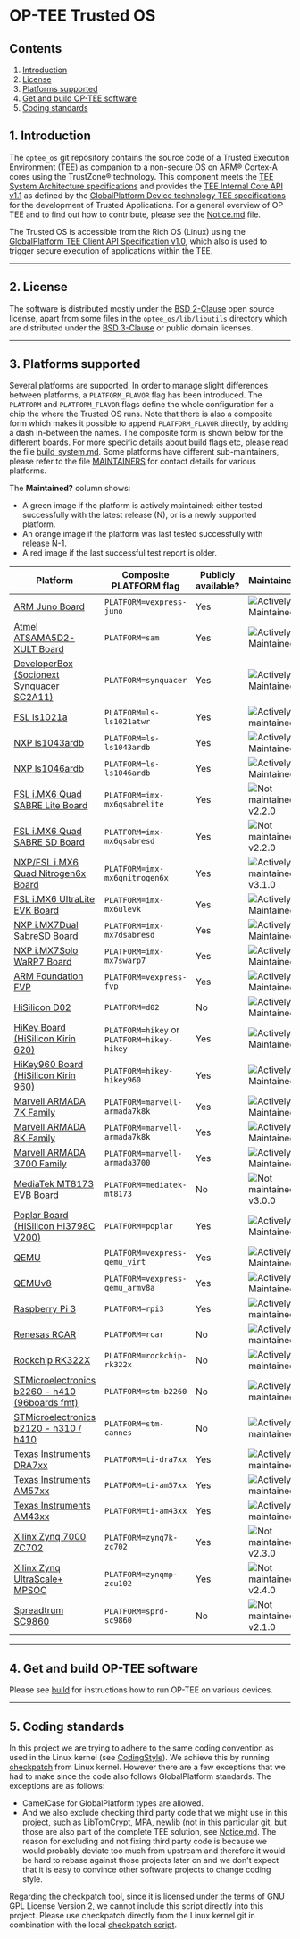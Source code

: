# OP-TEE Trusted OS
## Contents
1. [Introduction](#1-introduction)
2. [License](#2-license)
3. [Platforms supported](#3-platforms-supported)
4. [Get and build OP-TEE software](#4-get-and-build-op-tee-software)
5. [Coding standards](#5-coding-standards)

## 1. Introduction
The `optee_os` git repository contains the source code of a Trusted Execution
Environment (TEE) as companion to a non-secure OS on ARM&reg;
Cortex-A cores using the TrustZone&reg; technology. This component meets the
[TEE System Architecture specifications](http://www.globalplatform.org/specificationsdevice.asp)
and provides the
[TEE Internal Core API v1.1](http://www.globalplatform.org/specificationsdevice.asp)
as defined by the
[GlobalPlatform Device technology TEE specifications](http://www.globalplatform.org/specificationsdevice.asp)
for the development of
Trusted Applications. For a general overview of OP-TEE and to find out how to
contribute, please see the [Notice.md](Notice.md) file.

The Trusted OS is accessible from the Rich OS (Linux) using the
[GlobalPlatform TEE Client API Specification v1.0](http://www.globalplatform.org/specificationsdevice.asp),
which also is used to trigger secure execution of applications within the TEE.

---
## 2. License
The software is distributed mostly under the
[BSD 2-Clause](http://opensource.org/licenses/BSD-2-Clause) open source
license, apart from some files in the `optee_os/lib/libutils` directory
which are distributed under the
[BSD 3-Clause](http://opensource.org/licenses/BSD-3-Clause) or public domain
licenses.

---
## 3. Platforms supported
Several platforms are supported. In order to manage slight differences
between platforms, a `PLATFORM_FLAVOR` flag has been introduced.
The `PLATFORM` and `PLATFORM_FLAVOR` flags define the whole configuration
for a chip the where the Trusted OS runs. Note that there is also a
composite form which makes it possible to append `PLATFORM_FLAVOR` directly,
by adding a dash in-between the names. The composite form is shown below
for the different boards. For more specific details about build flags etc,
please read the file [build_system.md](documentation/build_system.md). Some
platforms have different sub-maintainers, please refer to the file
[MAINTAINERS](MAINTAINERS) for contact details for various platforms.

The **Maintained?** column shows:

- A green image if the platform is actively maintained: either tested successfully
  with the latest release (N), or is a newly supported platform.
- An orange image if the platform was last tested successfully with release N-1.
- A red image if the last successful test report is older.

<!-- Please keep this list sorted in alphabetic order -->
| Platform | Composite PLATFORM flag | Publicly available? | Maintained? |
|----------|-------------------------|---------------------|-------------|
| [ARM Juno Board](http://www.arm.com/products/tools/development-boards/versatile-express/juno-arm-development-platform.php) |`PLATFORM=vexpress-juno`| Yes | ![Actively Maintained](documentation/images/green.svg) |
| [Atmel ATSAMA5D2-XULT Board](http://www.atmel.com/tools/atsama5d2-xult.aspx)|`PLATFORM=sam`| Yes | ![Actively Maintained](documentation/images/green.svg) |
| [DeveloperBox (Socionext Synquacer SC2A11)](https://www.96boards.org/product/developerbox/)|`PLATFORM=synquacer`| Yes | ![Actively Maintained](documentation/images/green.svg) |
| [FSL ls1021a](http://www.freescale.com/tools/embedded-software-and-tools/hardware-development-tools/tower-development-boards/mcu-and-processor-modules/powerquicc-and-qoriq-modules/qoriq-ls1021a-tower-system-module:TWR-LS1021A?lang_cd=en)|`PLATFORM=ls-ls1021atwr`| Yes | ![Actively maintained](documentation/images/green.svg) |
| [NXP ls1043ardb](http://www.nxp.com/products/microcontrollers-and-processors/power-architecture-processors/qoriq-platforms/developer-resources/qoriq-ls1043a-reference-design-board:LS1043A-RDB)|`PLATFORM=ls-ls1043ardb`| Yes | ![Actively Maintained](documentation/images/green.svg) |
| [NXP ls1046ardb](http://www.nxp.com/products/microcontrollers-and-processors/power-architecture-processors/qoriq-platforms/developer-resources/qoriq-ls1046a-reference-design-board:LS1046A-RDB)|`PLATFORM=ls-ls1046ardb`| Yes | ![Actively Maintained](documentation/images/green.svg) |
| [FSL i.MX6 Quad SABRE Lite Board](https://boundarydevices.com/product/sabre-lite-imx6-sbc/) |`PLATFORM=imx-mx6qsabrelite`| Yes | ![Not maintained](documentation/images/red.svg) v2.2.0 |
| [FSL i.MX6 Quad SABRE SD Board](http://www.nxp.com/products/software-and-tools/hardware-development-tools/sabre-development-system/sabre-board-for-smart-devices-based-on-the-i.mx-6quad-applications-processors:RD-IMX6Q-SABRE) |`PLATFORM=imx-mx6qsabresd`| Yes | ![Not maintained](documentation/images/red.svg) v2.2.0 |
| [NXP/FSL i.MX6 Quad Nitrogen6x Board](https://boundarydevices.com/product/nitrogen6x-board-imx6-arm-cortex-a9-sbc/) |`PLATFORM=imx-mx6qnitrogen6x`| Yes | ![Actively maintained](documentation/images/green.svg) v3.1.0 |
| [FSL i.MX6 UltraLite EVK Board](http://www.freescale.com/products/arm-processors/i.mx-applications-processors-based-on-arm-cores/i.mx-6-processors/i.mx6qp/i.mx6ultralite-evaluation-kit:MCIMX6UL-EVK) |`PLATFORM=imx-mx6ulevk`| Yes | ![Actively Maintained](documentation/images/green.svg) |
| [NXP i.MX7Dual SabreSD Board](http://www.nxp.com/products/software-and-tools/hardware-development-tools/sabre-development-system/sabre-board-for-smart-devices-based-on-the-i.mx-7dual-applications-processors:MCIMX7SABRE) |`PLATFORM=imx-mx7dsabresd`| Yes | ![Actively Maintained](documentation/images/green.svg) |
| [NXP i.MX7Solo WaRP7 Board](http://www.nxp.com/products/developer-resources/reference-designs/warp7-next-generation-iot-and-wearable-development-platform:WARP7) |`PLATFORM=imx-mx7swarp7`| Yes | ![Actively Maintained](documentation/images/green.svg) |
| [ARM Foundation FVP](https://developer.arm.com/products/system-design/fixed-virtual-platforms) |`PLATFORM=vexpress-fvp`| Yes | ![Actively Maintained](documentation/images/green.svg) |
| [HiSilicon D02](http://open-estuary.org/d02-2)|`PLATFORM=d02`| No | ![Actively Maintained](documentation/images/green.svg) |
| [HiKey Board (HiSilicon Kirin 620)](https://www.96boards.org/product/hikey)|`PLATFORM=hikey` or `PLATFORM=hikey-hikey`| Yes | ![Actively Maintained](documentation/images/green.svg) |
| [HiKey960 Board (HiSilicon Kirin 960)](https://www.96boards.org/product/hikey960)|`PLATFORM=hikey-hikey960`| Yes | ![Actively Maintained](documentation/images/green.svg) |
| [Marvell ARMADA 7K Family](http://www.marvell.com/embedded-processors/armada-70xx/)|`PLATFORM=marvell-armada7k8k`| Yes | ![Actively Maintained](documentation/images/green.svg) |
| [Marvell ARMADA 8K Family](http://www.marvell.com/embedded-processors/armada-80xx/)|`PLATFORM=marvell-armada7k8k`| Yes | ![Actively Maintained](documentation/images/green.svg) |
| [Marvell ARMADA 3700 Family](http://www.marvell.com/embedded-processors/armada-3700/)|`PLATFORM=marvell-armada3700`| Yes | ![Actively Maintained](documentation/images/green.svg) |
| [MediaTek MT8173 EVB Board](https://www.mediatek.com/products/tablets/mt8173)|`PLATFORM=mediatek-mt8173`| No | ![Not maintained](documentation/images/green.svg) v3.0.0 |
| [Poplar Board (HiSilicon Hi3798C V200)](https://www.96boards.org/product/poplar)|`PLATFORM=poplar`| Yes | ![Actively Maintained](documentation/images/green.svg) |
| [QEMU](http://wiki.qemu.org/Main_Page) |`PLATFORM=vexpress-qemu_virt`| Yes | ![Actively Maintained](documentation/images/green.svg) |
| [QEMUv8](http://wiki.qemu.org/Main_Page) |`PLATFORM=vexpress-qemu_armv8a`| Yes | ![Actively Maintained](documentation/images/green.svg) |
| [Raspberry Pi 3](https://www.raspberrypi.org/products/raspberry-pi-3-model-b) |`PLATFORM=rpi3`| Yes | ![Actively maintained](documentation/images/green.svg) |
| [Renesas RCAR](https://www.renesas.com/en-sg/solutions/automotive/products/rcar-h3.html)|`PLATFORM=rcar`| No | ![Actively maintained](documentation/images/green.svg) |
| [Rockchip RK322X](http://www.rock-chips.com/a/en/products/RK32_Series/2016/1109/799.html) |`PLATFORM=rockchip-rk322x`| No | ![Actively maintained](documentation/images/green.svg) |
| [STMicroelectronics b2260 - h410 (96boards fmt)](http://www.st.com/web/en/catalog/mmc/FM131/SC999/SS1628/PF258776) |`PLATFORM=stm-b2260`| No | ![Actively maintained](documentation/images/green.svg) |
| [STMicroelectronics b2120 - h310 / h410](http://www.st.com/web/en/catalog/mmc/FM131/SC999/SS1628/PF258776) |`PLATFORM=stm-cannes`| No | ![Actively maintained](documentation/images/green.svg) |
| [Texas Instruments DRA7xx](http://www.ti.com/processors/automotive-processors/drax-infotainment-socs/overview.html)|`PLATFORM=ti-dra7xx`| Yes | ![Actively maintained](documentation/images/green.svg) |
| [Texas Instruments AM57xx](http://www.ti.com/processors/sitara/arm-cortex-a15/am57x/overview.html)|`PLATFORM=ti-am57xx`| Yes | ![Actively maintained](documentation/images/green.svg) |
| [Texas Instruments AM43xx](http://www.ti.com/processors/sitara/arm-cortex-a9/am438x/overview.html)|`PLATFORM=ti-am43xx`| Yes | ![Actively maintained](documentation/images/green.svg) |
| [Xilinx Zynq 7000 ZC702](http://www.xilinx.com/products/boards-and-kits/ek-z7-zc702-g.html)|`PLATFORM=zynq7k-zc702`| Yes | ![Not maintained](documentation/images/red.svg) v2.3.0 |
| [Xilinx Zynq UltraScale+ MPSOC](http://www.xilinx.com/products/silicon-devices/soc/zynq-ultrascale-mpsoc.html)|`PLATFORM=zynqmp-zcu102`| Yes | ![Not maintained](documentation/images/red.svg) v2.4.0 |
| [Spreadtrum SC9860](http://www.spreadtrum.com/en/SC9860GV.html)|`PLATFORM=sprd-sc9860`| No | ![Not maintained](documentation/images/red.svg) v2.1.0 |

---
## 4. Get and build OP-TEE software
Please see [build] for instructions how to run OP-TEE on various devices.

---
## 5. Coding standards
In this project we are trying to adhere to the same coding convention as used in
the Linux kernel (see [CodingStyle]). We achieve this by running [checkpatch]
from Linux kernel. However there are a few exceptions that we had to make since
the code also follows GlobalPlatform standards. The exceptions are as follows:

-	CamelCase for GlobalPlatform types are allowed.
-	And we also exclude checking third party code that we might use in this
	project, such as LibTomCrypt, MPA, newlib (not in this particular git, but
	those are also part of the complete TEE solution, see
	[Notice.md](Notice.md#repository-structure). The reason for
	excluding and not fixing third party code is because we would probably
	deviate too much from upstream and therefore it would be hard to rebase
	against those projects later on and we don't expect that it is easy to
	convince other software projects to change coding style.

Regarding the checkpatch tool, since it is licensed under the terms of GNU GPL
License Version 2, we
cannot include this script directly into this project. Please use checkpatch
directly from the Linux kernel git in combination with the local [checkpatch
script].

[build]: https://github.com/OP-TEE/build
[checkpatch script]: scripts/checkpatch.sh
[checkpatch]: http://git.kernel.org/cgit/linux/kernel/git/torvalds/linux.git/tree/scripts/checkpatch.pl
[CodingStyle]: https://www.kernel.org/doc/Documentation/process/coding-style.rst
